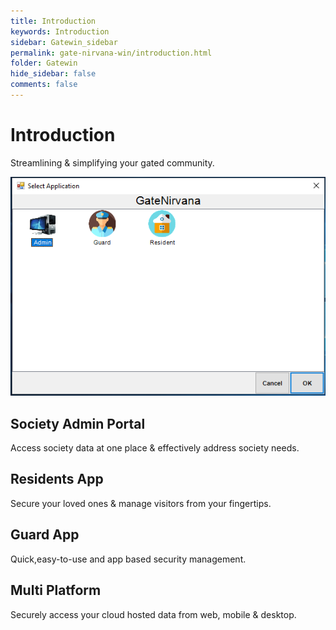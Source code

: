```yaml
---
title: Introduction
keywords: Introduction
sidebar: Gatewin_sidebar
permalink: gate-nirvana-win/introduction.html
folder: Gatewin
hide_sidebar: false
comments: false
---
```


# Introduction

Streamlining & simplifying your gated community.

![](/images/GateNirvana.png)


## Society Admin Portal

Access society data at one place & effectively address society needs.

## Residents App

Secure your loved ones & manage visitors from your fingertips.

## Guard App

Quick,easy-to-use and app based security management.

## Multi Platform

Securely access your cloud hosted data from web, mobile & desktop.
